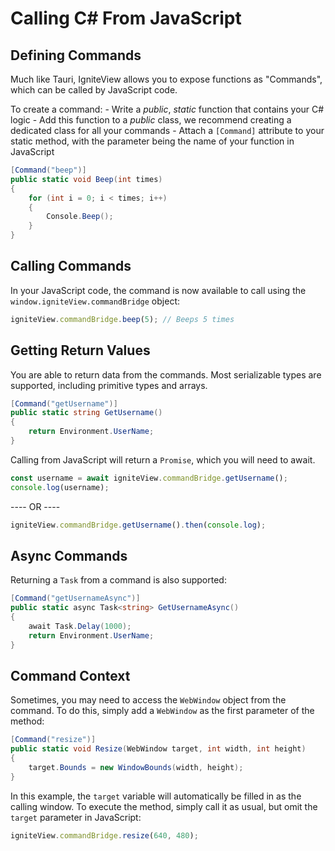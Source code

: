 # Calling C# From JavaScript

## Defining Commands

Much like Tauri, IgniteView allows you to expose functions as "Commands", which can be called by JavaScript code.

To create a command: 
    - Write a *public*, *static* function that contains your C# logic
    - Add this function to a *public* class, we recommend creating a dedicated class for all your commands
    - Attach a `[Command]` attribute to your static method, with the parameter being the name of your function in JavaScript

```csharp title="Commands.cs"
[Command("beep")]
public static void Beep(int times)
{
    for (int i = 0; i < times; i++)
    {
        Console.Beep();
    }
}
```

## Calling Commands

In your JavaScript code, the command is now available to call using the `window.igniteView.commandBridge` object:

```javascript title="Main.js"
igniteView.commandBridge.beep(5); // Beeps 5 times
```

## Getting Return Values

You are able to return data from the commands. Most serializable types are supported, including primitive types and arrays.

```csharp title="Commands.cs"
[Command("getUsername")]
public static string GetUsername()
{
    return Environment.UserName;
}
```

Calling from JavaScript will return a `Promise`, which you will need to await.

```javascript
const username = await igniteView.commandBridge.getUsername();
console.log(username);
```
---- OR ----

```javascript
igniteView.commandBridge.getUsername().then(console.log);
```

## Async Commands

Returning a `Task` from a command is also supported:

```csharp title="Commands.cs"
[Command("getUsernameAsync")]
public static async Task<string> GetUsernameAsync()
{
    await Task.Delay(1000);
    return Environment.UserName;
}
```

## Command Context

Sometimes, you may need to access the `WebWindow` object from the command. To do this, simply add a `WebWindow` as the first parameter of the method:

```csharp title="Commands.cs"
[Command("resize")]
public static void Resize(WebWindow target, int width, int height)
{
    target.Bounds = new WindowBounds(width, height);
}
```

In this example, the `target` variable will automatically be filled in as the calling window.
To execute the method, simply call it as usual, but omit the `target` parameter in JavaScript:

```javascript
igniteView.commandBridge.resize(640, 480);
```